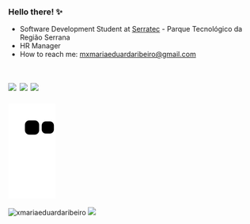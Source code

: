 ### Hello there! ✨ 

- Software Development Student at [Serratec](https://github.com/Serratec) - Parque Tecnológico da Região Serrana
- HR Manager 
- How to reach me: mxmariaeduardaribeiro@gmail.com


<div> <h1>
   <a href="https://www.instagram.com/xmariaribeiro/" target="_blank"><img src="https://img.shields.io/badge/-Instagram-%23E4405F?style=for-the-badge&logo=instagram&logoColor=white" target="_blank"></a>
 <a href="discordapp.com/users/430875300235182083" target="_blank"><img src="https://img.shields.io/badge/Discord-7289DA?style=for-the-badge&logo=discord&logoColor=white" target="_blank"></a> 
   <a href="https://www.linkedin.com/in/xmariaeduardaribeiro/" target="_blank"><img src="https://img.shields.io/badge/-LinkedIn-%230077B5?style=for-the-badge&logo=linkedin&logoColor=white" target="_blank"></a> </h1>
   
 ![Snake animation](https://github.com/rafaballerini/rafaballerini/blob/output/github-contribution-grid-snake.svg) 

   
</div>

<p> <img src="https://github-readme-stats.vercel.app/api?username=xmariaeduardaribeiro&show_icons=true&theme=radical" alt="xmariaeduardaribeiro" 
<p> <img src="https://camo.githubusercontent.com/12b95d3ae9903f1e0c6c8797c49cfaeb23a2404792f808cbba9e40ea11bb5261/68747470733a2f2f6769746875622d726561646d652d73746174732e76657263656c2e6170702f6170692f746f702d6c616e67732f3f757365726e616d653d626f756265656a756c266c61796f75743d636f6d70616374267468656d653d6f6d6e69" /></p>           
 




          
  

